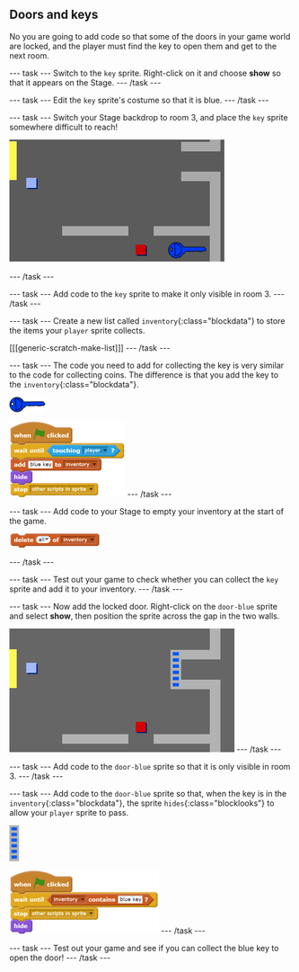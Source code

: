 ## Doors and keys

No you are going to add code so that some of the doors in your game world are locked, and the player must find the key to open them and get to the next room.

--- task ---
Switch to the `key` sprite. Right-click on it and choose **show** so that it appears on the Stage.
--- /task ---

--- task ---
Edit the `key` sprite's costume so that it is blue.
--- /task ---

--- task ---
Switch your Stage backdrop to room 3, and place the `key` sprite somewhere difficult to reach!

 ![screenshot](images/world-key.png)

--- /task ---

--- task ---
Add code to the `key` sprite to make it only visible in room 3.
--- /task ---

--- task ---
Create a new list called `inventory`{:class="blockdata"} to store the items your `player` sprite collects.

[[[generic-scratch-make-list]]]
--- /task ---

--- task ---
The code you need to add for collecting the key is very similar to the code for collecting coins. The difference is that you add the key to the `inventory`{:class="blockdata"}.

![key](images/key.png)

![blocks_1546523765_599872](images/blocks_1546523765_599872.png)
--- /task ---

--- task ---
Add code to your Stage to empty your inventory at the start of the game.

![blocks_1546523767_2075996](images/blocks_1546523767_2075996.png)

--- /task ---

--- task ---
Test out your game to check whether you can collect the `key` sprite and add it to your inventory.
--- /task ---

--- task ---
Now add the locked door. Right-click on the `door-blue` sprite and select **show**, then position the sprite across the gap in the two walls.

![screenshot](images/world-door.png)
--- /task ---

--- task ---
Add code to the `door-blue` sprite so that it is only visible in room 3.
--- /task ---

--- task ---
Add code to the `door-blue` sprite so that, when the key is in the `inventory`{:class="blockdata"}, the sprite `hides`{:class="blocklooks"} to allow your `player` sprite to pass.

![door](images/door.png)

![blocks_1546523768_773816](images/blocks_1546523768_773816.png)
--- /task ---

--- task ---
Test out your game and see if you can collect the blue key to open the door!
--- /task ---

